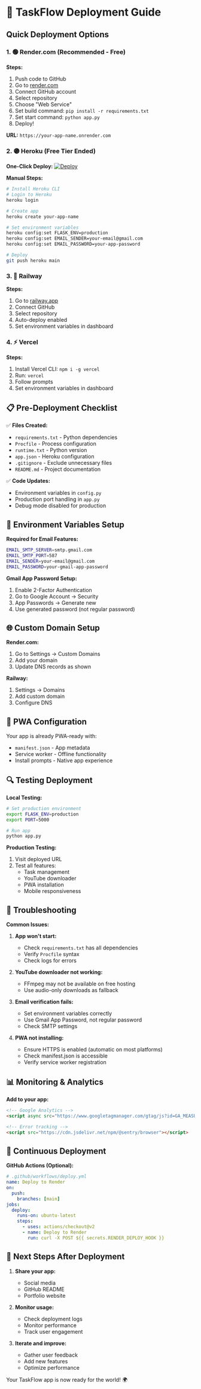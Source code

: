 # 🚀 TaskFlow Deployment Guide

## Quick Deployment Options

### 1. 🟢 Render.com (Recommended - Free)

**Steps:**
1. Push code to GitHub
2. Go to [render.com](https://render.com)
3. Connect GitHub account
4. Select repository
5. Choose "Web Service"
6. Set build command: `pip install -r requirements.txt`
7. Set start command: `python app.py`
8. Deploy!

**URL:** `https://your-app-name.onrender.com`

### 2. 🟣 Heroku (Free Tier Ended)

**One-Click Deploy:**
[![Deploy](https://www.herokucdn.com/deploy/button.svg)](https://heroku.com/deploy)

**Manual Steps:**
```bash
# Install Heroku CLI
# Login to Heroku
heroku login

# Create app
heroku create your-app-name

# Set environment variables
heroku config:set FLASK_ENV=production
heroku config:set EMAIL_SENDER=your-email@gmail.com
heroku config:set EMAIL_PASSWORD=your-app-password

# Deploy
git push heroku main
```

### 3. 🔵 Railway

**Steps:**
1. Go to [railway.app](https://railway.app)
2. Connect GitHub
3. Select repository
4. Auto-deploy enabled
5. Set environment variables in dashboard

### 4. ⚡ Vercel

**Steps:**
1. Install Vercel CLI: `npm i -g vercel`
2. Run: `vercel`
3. Follow prompts
4. Set environment variables in dashboard

## 📋 Pre-Deployment Checklist

✅ **Files Created:**
- `requirements.txt` - Python dependencies
- `Procfile` - Process configuration
- `runtime.txt` - Python version
- `app.json` - Heroku configuration
- `.gitignore` - Exclude unnecessary files
- `README.md` - Project documentation

✅ **Code Updates:**
- Environment variables in `config.py`
- Production port handling in `app.py`
- Debug mode disabled for production

## 🔧 Environment Variables Setup

**Required for Email Features:**
```bash
EMAIL_SMTP_SERVER=smtp.gmail.com
EMAIL_SMTP_PORT=587
EMAIL_SENDER=your-email@gmail.com
EMAIL_PASSWORD=your-gmail-app-password
```

**Gmail App Password Setup:**
1. Enable 2-Factor Authentication
2. Go to Google Account → Security
3. App Passwords → Generate new
4. Use generated password (not regular password)

## 🌐 Custom Domain Setup

**Render.com:**
1. Go to Settings → Custom Domains
2. Add your domain
3. Update DNS records as shown

**Railway:**
1. Settings → Domains
2. Add custom domain
3. Configure DNS

## 📱 PWA Configuration

Your app is already PWA-ready with:
- `manifest.json` - App metadata
- Service worker - Offline functionality
- Install prompts - Native app experience

## 🔍 Testing Deployment

**Local Testing:**
```bash
# Set production environment
export FLASK_ENV=production
export PORT=5000

# Run app
python app.py
```

**Production Testing:**
1. Visit deployed URL
2. Test all features:
   - Task management
   - YouTube downloader
   - PWA installation
   - Mobile responsiveness

## 🚨 Troubleshooting

**Common Issues:**

1. **App won't start:**
   - Check `requirements.txt` has all dependencies
   - Verify `Procfile` syntax
   - Check logs for errors

2. **YouTube downloader not working:**
   - FFmpeg may not be available on free hosting
   - Use audio-only downloads as fallback

3. **Email verification fails:**
   - Set environment variables correctly
   - Use Gmail App Password, not regular password
   - Check SMTP settings

4. **PWA not installing:**
   - Ensure HTTPS is enabled (automatic on most platforms)
   - Check manifest.json is accessible
   - Verify service worker registration

## 📊 Monitoring & Analytics

**Add to your app:**
```html
<!-- Google Analytics -->
<script async src="https://www.googletagmanager.com/gtag/js?id=GA_MEASUREMENT_ID"></script>

<!-- Error tracking -->
<script src="https://cdn.jsdelivr.net/npm/@sentry/browser"></script>
```

## 🔄 Continuous Deployment

**GitHub Actions (Optional):**
```yaml
# .github/workflows/deploy.yml
name: Deploy to Render
on:
  push:
    branches: [main]
jobs:
  deploy:
    runs-on: ubuntu-latest
    steps:
      - uses: actions/checkout@v2
      - name: Deploy to Render
        run: curl -X POST ${{ secrets.RENDER_DEPLOY_HOOK }}
```

## 🎯 Next Steps After Deployment

1. **Share your app:**
   - Social media
   - GitHub README
   - Portfolio website

2. **Monitor usage:**
   - Check deployment logs
   - Monitor performance
   - Track user engagement

3. **Iterate and improve:**
   - Gather user feedback
   - Add new features
   - Optimize performance

Your TaskFlow app is now ready for the world! 🌍